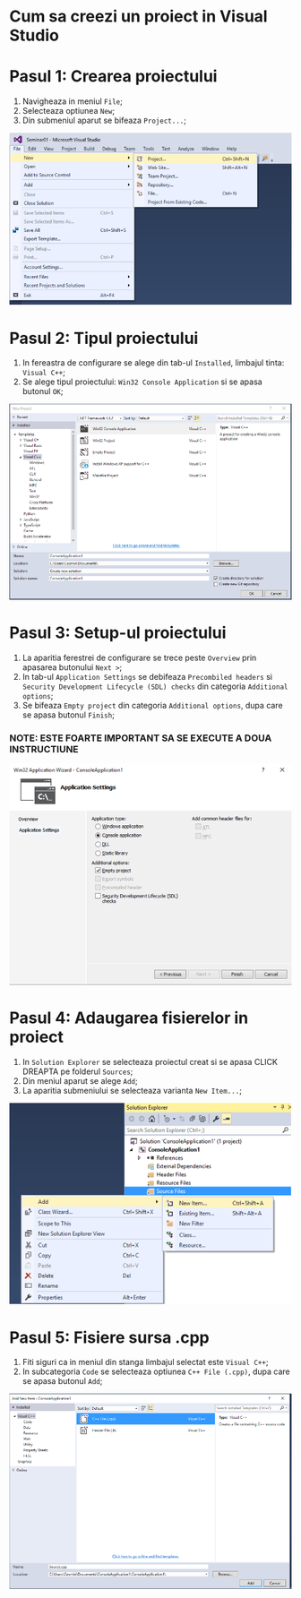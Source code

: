 # Cum sa creezi un proiect in Visual Studio

# Pasul 1: Crearea proiectului
1. Navigheaza in meniul `File`;
2. Selecteaza optiunea `New`;
3. Din submeniul aparut se bifeaza `Project...`;

![alt tag](./step1.png)

# Pasul 2: Tipul proiectului
1. In fereastra de configurare se alege din tab-ul `Installed`, limbajul tinta: `Visual C++`;
2. Se alege tipul proiectului: `Win32 Console Application` si se apasa butonul `OK`;

![alt tag](./step2.PNG)

# Pasul 3: Setup-ul proiectului
1. La aparitia ferestrei de configurare se trece peste `Overview` prin apasarea butonului `Next >`;
2. In tab-ul `Application Settings` se debifeaza `Precombiled headers` si `Security Development Lifecycle (SDL) checks` din categoria `Additional options`;
3. Se bifeaza `Empty project` din categoria `Additional options`, dupa care se apasa butonul `Finish`;

### NOTE: ESTE FOARTE IMPORTANT SA SE EXECUTE A DOUA INSTRUCTIUNE

![alt tag](./step3.PNG)

# Pasul 4: Adaugarea fisierelor in proiect

1. In `Solution Explorer` se selecteaza proiectul creat si se apasa CLICK DREAPTA pe folderul `Sources`;
2. Din meniul aparut se alege `Add`;
3. La aparitia submeniului se selecteaza varianta `New Item...`;

![alt tag](./step4.png)

# Pasul 5: Fisiere sursa .cpp

1. Fiti siguri ca in meniul din stanga limbajul selectat este `Visual C++`;
2. In subcategoria `Code` se selecteaza optiunea `C++ File (.cpp)`, dupa care se apasa butonul `Add`;

![alt tag](./step5.PNG)

